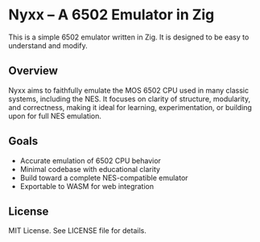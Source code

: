 # Nyxx – A 6502 Emulator in Zig

This is a simple 6502 emulator written in Zig. It is designed to be easy to understand and modify.

## Overview
Nyxx aims to faithfully emulate the MOS 6502 CPU used in many classic systems, including the NES. It focuses on clarity of structure, modularity, and correctness, making it ideal for learning, experimentation, or building upon for full NES emulation.

## Goals
- Accurate emulation of 6502 CPU behavior
- Minimal codebase with educational clarity
- Build toward a complete NES-compatible emulator
- Exportable to WASM for web integration

## License
MIT License. See LICENSE file for details.
